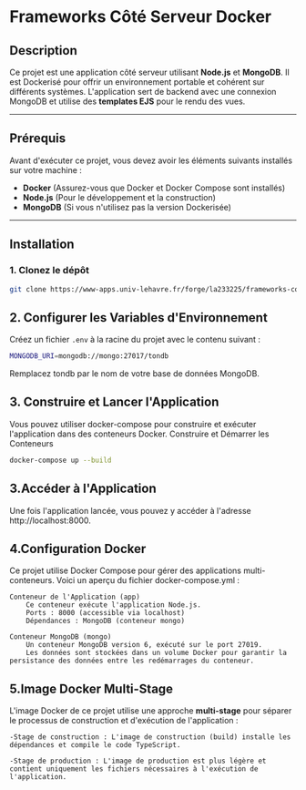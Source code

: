 # Frameworks Côté Serveur Docker

## Description

Ce projet est une application côté serveur utilisant **Node.js** et **MongoDB**. Il est Dockerisé pour offrir un environnement portable et cohérent sur différents systèmes. L'application sert de backend avec une connexion MongoDB et utilise des **templates EJS** pour le rendu des vues.

---

## Prérequis

Avant d'exécuter ce projet, vous devez avoir les éléments suivants installés sur votre machine :

- **Docker** (Assurez-vous que Docker et Docker Compose sont installés)
- **Node.js** (Pour le développement et la construction)
- **MongoDB** (Si vous n'utilisez pas la version Dockerisée)

---

## Installation

### 1. Clonez le dépôt

```bash
git clone https://www-apps.univ-lehavre.fr/forge/la233225/frameworks-cote-serveur-docker.git
```
## 2. Configurer les Variables d'Environnement

Créez un fichier `.env` à la racine du projet avec le contenu suivant :

```bash
MONGODB_URI=mongodb://mongo:27017/tondb
```
Remplacez tondb par le nom de votre base de données MongoDB.

## 3. Construire et Lancer l'Application

Vous pouvez utiliser docker-compose pour construire et exécuter l'application dans des conteneurs Docker.
Construire et Démarrer les Conteneurs

```bash
docker-compose up --build
```
## 3.Accéder à l'Application

Une fois l'application lancée, vous pouvez y accéder à l'adresse http://localhost:8000.

## 4.Configuration Docker

Ce projet utilise Docker Compose pour gérer des applications multi-conteneurs. Voici un aperçu du fichier docker-compose.yml :

    Conteneur de l'Application (app)
        Ce conteneur exécute l'application Node.js.
        Ports : 8000 (accessible via localhost)
        Dépendances : MongoDB (conteneur mongo)

    Conteneur MongoDB (mongo)
        Un conteneur MongoDB version 6, exécuté sur le port 27019.
        Les données sont stockées dans un volume Docker pour garantir la persistance des données entre les redémarrages du conteneur.

## 5.Image Docker Multi-Stage

L'image Docker de ce projet utilise une approche **multi-stage** pour séparer le processus de construction et d'exécution de l'application :

    -Stage de construction : L'image de construction (build) installe les dépendances et compile le code TypeScript.

    -Stage de production : L'image de production est plus légère et contient uniquement les fichiers nécessaires à l'exécution de l'application.
